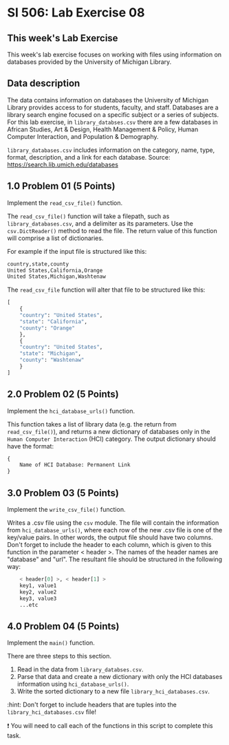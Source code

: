 # SI 506: Lab Exercise 08

## This week's Lab Exercise

This week's lab exercise focuses on working with files using information on databases provided by the University of Michigan Library.

## Data description

The data contains information on databases the University of Michigan Library provides access to for students, faculty, and staff. Databases are a library search engine focused on a specific subject or a series of subjects. For this lab exercise, in `library_databses.csv` there are a few databases in African Studies, Art & Design, Health Management & Policy, Human Computer Interaction, and Population & Demography.

`library_databases.csv` includes information on the category, name, type, format, description, and a link for each database. Source: https://search.lib.umich.edu/databases

## 1.0 Problem 01 (5 Points)

Implement the `read_csv_file()` function.

The `read_csv_file()` function will take a filepath, such as `library_databases.csv`, and a delimiter as its parameters. Use the `csv.DictReader()` method to read the file. The return value of this function will comprise a list of dictionaries.

For example if the input file is structured like this:

```python
country,state,county
United States,California,Orange
United States,Michigan,Washtenaw

```

The `read_csv_file` function will alter that file to be structured like this:

```python
[
    {
    "country": "United States",
    "state": "California",
    "county": "Orange"
    },
    {
    "country": "United States",
    "state": "Michigan",
    "county": "Washtenaw"
    }
]
```

## 2.0 Problem 02 (5 Points)

Implement the `hci_database_urls()` function.

This function takes a list of library data (e.g. the return from `read_csv_file()`),
and returns a new dictionary of databases only in the `Human Computer Interaction` (HCI) category.
The output dictionary should have the format:

```python
{
    Name of HCI Database: Permanent Link
}
```

## 3.0 Problem 03 (5 Points)

Implement the `write_csv_file()` function.

Writes a .csv file using the `csv` module. The file will contain the information from `hci_database_urls()`, where each row of the new .csv file is one of the key/value pairs. In other words, the output file should have two columns. Don't forget to include the header to each column, which is given to this function in the parameter < header >. The names of the header names are "database" and "url". The resultant file should be structured in the following way:

```python
    < header[0] >, < header[1] >
    key1, value1
    key2, value2
    key3, value3
    ...etc
```

## 4.0 Problem 04 (5 Points)

Implement the `main()` function.

There are three steps to this section.
1. Read in the data from `library_databses.csv`.
2. Parse that data and create a new dictionary with only the HCI databases information using `hci_database_urls()`.
3. Write the sorted dictionary to a new file `library_hci_databases.csv`.

:hint: Don't forget to include headers that are tuples into the `library_hci_databases.csv` file!

:exclamation: You will need to call each of the functions in this script to complete this task.
